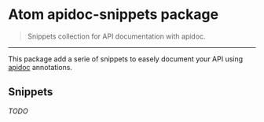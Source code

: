 # Atom apidoc-snippets package

> Snippets collection for API documentation with apidoc.

* * *

This package add a serie of snippets to easely document your API using [apidoc](http://apidocjs.com) annotations.

## Snippets

_TODO_
